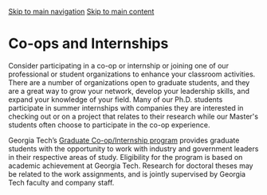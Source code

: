 [Skip to main navigation](https://www.isye.gatech.edu/academics/masters/current-students/co-ops-and-internships#main-navigation) [Skip to main content](https://www.isye.gatech.edu/academics/masters/current-students/co-ops-and-internships#main-content)

# Co-ops and Internships

Consider participating in a co-op or internship or joining one of our professional or student organizations to enhance your classroom activities. There are a number of organizations open to graduate students, and they are a great way to grow your network, develop your leadership skills, and expand your knowledge of your field. Many of our Ph.D. students participate in summer internships with companies they are interested in checking out or on a project that relates to their research while our Master's students often choose to participate in the co-op experience.

Georgia Tech’s [Graduate Co-op/Internship program](https://career.gatech.edu/graduate-students/co-op-internship "(opens in a new window)") provides graduate students with the opportunity to work with industry and government leaders in their respective areas of study. Eligibility for the program is based on academic achievement at Georgia Tech. Research for doctoral theses may be related to the work assignments, and is jointly supervised by Georgia Tech faculty and company staff.
